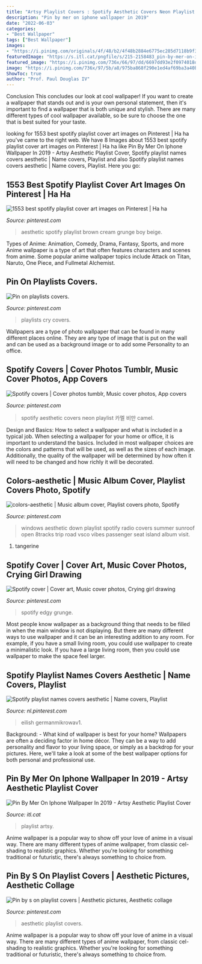 ```yaml
---
title: "Artsy Playlist Covers : Spotify Aesthetic Covers Neon Playlist 카멜 비만 Camel"
description: "Pin by mer on iphone wallpaper in 2019"
date: "2022-06-03"
categories:
- "Best Wallpaper"
tags: ["Best Wallpaper"]
images:
- "https://i.pinimg.com/originals/4f/48/b2/4f48b2884e6775ec285d7118b9f38d68.jpg"
featuredImage: "https://s.itl.cat/pngfile/s/215-2158483_pin-by-mer-on-iphone-wallpaper-in-2019.jpg"
featured_image: "https://i.pinimg.com/736x/66/97/dd/6697dd93e2f0974018d8b82541715017.jpg"
image: "https://i.pinimg.com/736x/97/5b/a8/975ba868f290e1ed4af69ba3a40b01ce.jpg"
ShowToc: true
author: "Prof. Paul Douglas IV"
---
```



Conclusion
This concludes our look at cool wallpaper! If you want to create a wallpaper that stands out and is your own personal statement, then it's important to find a wallpaper that is both unique and stylish. There are many different types of cool wallpaper available, so be sure to choose the one that is best suited for your taste.

	

		
looking for 1553 best spotify playlist cover art images on Pinterest | Ha ha you've came to the right web. We have 8 Images about 1553 best spotify playlist cover art images on Pinterest | Ha ha like Pin By Mer On Iphone Wallpaper In 2019 - Artsy Aesthetic Playlist Cover, Spotify playlist names covers aesthetic | Name covers, Playlist and also Spotify playlist names covers aesthetic | Name covers, Playlist. Here you go:
		
    
## 1553 Best Spotify Playlist Cover Art Images On Pinterest | Ha Ha

<img loading=lazy src="https://i.pinimg.com/736x/e4/ed/22/e4ed2256059766b9f04fbc53afed4b7b.jpg" onerror="this.onerror=null;this.src='https://tse3.mm.bing.net/th?id=OIP.HTWpaID-iCDhP7N0qGjzMQHaHo&amp;pid=15.1';" alt="1553 best spotify playlist cover art images on Pinterest | Ha ha">

_Source: pinterest.com_

>aesthetic spotify playlist brown cream grunge boy beige. 

	

Types of Anime: Animation, Comedy, Drama, Fantasy, Sports, and more
Anime wallpaper is a type of art that often features characters and scenes from anime. Some popular anime wallpaper topics include Attack on Titan, Naruto, One Piece, and Fullmetal Alchemist.

    
## Pin On Playlists Covers.

<img loading=lazy src="https://i.pinimg.com/736x/ca/68/0a/ca680a211e7215a4a91b689ef65f00d3.jpg" onerror="this.onerror=null;this.src='https://tse3.mm.bing.net/th?id=OIP.RXaRfygMu945s1AW_VvHuAHaNK&amp;pid=15.1';" alt="Pin on playlists covers.">

_Source: pinterest.com_

>playlists cry covers. 

	



Wallpapers are a type of photo wallpaper that can be found in many different places online. They are any type of image that is put on the wall and can be used as a background image or to add some Personality to an office.

    
## Spotify Covers | Cover Photos Tumblr, Music Cover Photos, App Covers

<img loading=lazy src="https://i.pinimg.com/originals/4f/48/b2/4f48b2884e6775ec285d7118b9f38d68.jpg" onerror="this.onerror=null;this.src='https://tse3.mm.bing.net/th?id=OIP.QJkfY2CUWRjBxhda4bv8GQHaHa&amp;pid=15.1';" alt="Spotify covers | Cover photos tumblr, Music cover photos, App covers">

_Source: pinterest.com_

>spotify aesthetic covers neon playlist 카멜 비만 camel. 

	

Design and Basics: How to select a wallpaper and what is included in a typical job.
When selecting a wallpaper for your home or office, it is important to understand the basics. Included in most wallpaper choices are the colors and patterns that will be used, as well as the sizes of each image. Additionally, the quality of the wallpaper will be determined by how often it will need to be changed and how richly it will be decorated.

    
## Colors-aesthetic | Music Album Cover, Playlist Covers Photo, Spotify

<img loading=lazy src="https://i.pinimg.com/originals/5c/ac/b4/5cacb442f761c7620bb1a83c6e0611d1.jpg" onerror="this.onerror=null;this.src='https://tse1.mm.bing.net/th?id=OIP.AZykkUaM5TMUfjMg6CSN-wHaHW&amp;pid=15.1';" alt="colors-aesthetic | Music album cover, Playlist covers photo, Spotify">

_Source: pinterest.com_

>windows aesthetic down playlist spotify radio covers summer sunroof open 8tracks trip road vsco vibes passenger seat island album visit. 

	

1. tangerine 

    
## Spotify Cover | Cover Art, Music Cover Photos, Crying Girl Drawing

<img loading=lazy src="https://i.pinimg.com/736x/7a/e2/07/7ae207612b50ca58dc7c5b6ff46ae567.jpg" onerror="this.onerror=null;this.src='https://tse2.mm.bing.net/th?id=OIP.Gldi1-JMy0J3iaiAkSwsTwHaHa&amp;pid=15.1';" alt="Spotify cover | Cover art, Music cover photos, Crying girl drawing">

_Source: pinterest.com_

>spotify edgy grunge. 

	

Most people know wallpaper as a background thing that needs to be filled in when the main window is not displaying. But there are many different ways to use wallpaper and it can be an interesting addition to any room. For example, if you have a small living room, you could use wallpaper to create a minimalistic look. If you have a large living room, then you could use wallpaper to make the space feel larger.

    
## Spotify Playlist Names Covers Aesthetic | Name Covers, Playlist

<img loading=lazy src="https://i.pinimg.com/736x/97/5b/a8/975ba868f290e1ed4af69ba3a40b01ce.jpg" onerror="this.onerror=null;this.src='https://tse2.mm.bing.net/th?id=OIP.C5zJiKgvx4xvMUbspV4hRQHaNL&amp;pid=15.1';" alt="Spotify playlist names covers aesthetic | Name covers, Playlist">

_Source: nl.pinterest.com_

>eilish germanmikrowav1. 

	

Background: - What kind of wallpaper is best for your home?
Wallpapers are often a deciding factor in home décor. They can be a way to add personality and flavor to your living space, or simply as a backdrop for your pictures. Here, we'll take a look at some of the best wallpaper options for both personal and professional use.

    
## Pin By Mer On Iphone Wallpaper In 2019 - Artsy Aesthetic Playlist Cover

<img loading=lazy src="https://s.itl.cat/pngfile/s/215-2158483_pin-by-mer-on-iphone-wallpaper-in-2019.jpg" onerror="this.onerror=null;this.src='https://tse3.mm.bing.net/th?id=OIP.45m_5VnQ16QLmi9ZdRWRswHaLH&amp;pid=15.1';" alt="Pin By Mer On Iphone Wallpaper In 2019 - Artsy Aesthetic Playlist Cover">

_Source: itl.cat_

>playlist artsy. 

	

Anime wallpaper is a popular way to show off your love of anime in a visual way. There are many different types of anime wallpaper, from classic cel-shading to realistic graphics. Whether you're looking for something traditional or futuristic, there's always something to choice from.

    
## Pin By S On Playlist Covers | Aesthetic Pictures, Aesthetic Collage

<img loading=lazy src="https://i.pinimg.com/736x/66/97/dd/6697dd93e2f0974018d8b82541715017.jpg" onerror="this.onerror=null;this.src='https://tse3.mm.bing.net/th?id=OIP.7hbeQlmF1KG2KN3cFGG1RgHaHa&amp;pid=15.1';" alt="Pin by s on playlist covers | Aesthetic pictures, Aesthetic collage">

_Source: pinterest.com_

>aesthetic playlist covers. 

	

Anime wallpaper is a popular way to show off your love of anime in a visual way. There are many different types of anime wallpaper, from classic cel-shading to realistic graphics. Whether you're looking for something traditional or futuristic, there's always something to choice from.


